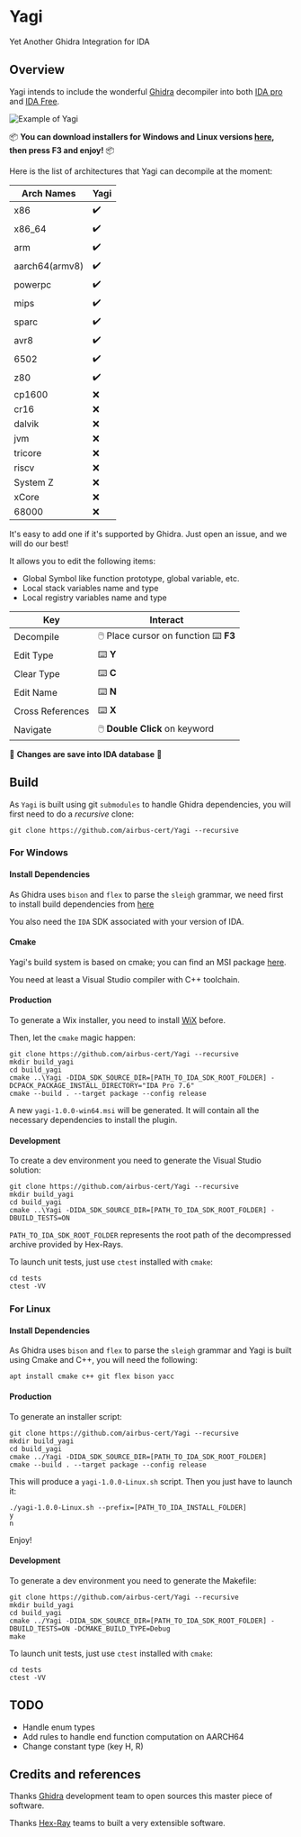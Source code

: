 # Yagi

Yet Another Ghidra Integration for IDA

## Overview

Yagi intends to include the wonderful [Ghidra](https://github.com/NationalSecurityAgency/ghidra) decompiler into both [IDA pro](https://hex-rays.com/ida-pro/) and [IDA Free](https://hex-rays.com/ida-free/).

![Example of Yagi](.img/yagi.gif)

:package: **You can download installers for Windows and Linux versions [here](https://github.com/airbus-cert/Yagi/releases), then press F3 and enjoy!** :package:

Here is the list of architectures that Yagi can decompile at the moment:

|Arch Names|Yagi|
|----------|-----------|
|x86|✔️|
|x86_64|✔️|
|arm|✔️|
|aarch64(armv8)|✔️|
|powerpc|✔️|
|mips|✔️|
|sparc|✔️|
|avr8|✔️|
|6502|✔️|
|z80|✔️|
|cp1600|❌|
|cr16|❌|
|dalvik|❌|
|jvm|❌|
|tricore|❌|
|riscv|❌|
|System Z|❌|
|xCore|❌|
|68000|❌|

It's easy to add one if it's supported by Ghidra. Just open an issue, and we will do our best!

It allows you to edit the following items:
* Global Symbol like function prototype, global variable, etc.
* Local stack variables name and type
* Local registry variables name and type

|Key|Interact|
|----------|-----------|
|Decompile| :computer_mouse: Place cursor on function :keyboard: **F3** |
|Edit Type| :keyboard: **Y** |
|Clear Type| :keyboard: **C** |
|Edit Name| :keyboard: **N** |
|Cross References| :keyboard: **X** |
|Navigate| :computer_mouse: **Double Click** on keyword |

:floppy_disk: **Changes are save into IDA database** :floppy_disk:

## Build

As `Yagi` is built using git `submodules` to handle Ghidra dependencies, you will first need to do a *recursive* clone:

```
git clone https://github.com/airbus-cert/Yagi --recursive
```

### For Windows

#### Install Dependencies

As Ghidra uses `bison` and `flex` to parse  the `sleigh` grammar, we need first to install build dependencies from [here](https://github.com/lexxmark/winflexbison/releases/)

You also need the `IDA` SDK associated with your version of IDA.

#### Cmake

Yagi's build system is based on cmake; you can find an MSI package [here](https://github.com/Kitware/CMake/releases/).

You need at least a Visual Studio compiler with C++ toolchain.

#### Production

To generate a Wix installer, you need to install [WiX](https://github.com/wixtoolset/wix3/releases) before.

Then, let the `cmake` magic happen:

```
git clone https://github.com/airbus-cert/Yagi --recursive
mkdir build_yagi
cd build_yagi
cmake ..\Yagi -DIDA_SDK_SOURCE_DIR=[PATH_TO_IDA_SDK_ROOT_FOLDER] -DCPACK_PACKAGE_INSTALL_DIRECTORY="IDA Pro 7.6"
cmake --build . --target package --config release
```

A new `yagi-1.0.0-win64.msi` will be generated. It will contain all the necessary dependencies to install the plugin.

#### Development

To create a dev environment you need to generate the Visual Studio solution:

```
git clone https://github.com/airbus-cert/Yagi --recursive
mkdir build_yagi
cd build_yagi
cmake ..\Yagi -DIDA_SDK_SOURCE_DIR=[PATH_TO_IDA_SDK_ROOT_FOLDER] -DBUILD_TESTS=ON
```

`PATH_TO_IDA_SDK_ROOT_FOLDER` represents the root path of the decompressed archive provided by Hex-Rays.

To launch unit tests, just use `ctest` installed with `cmake`:

```
cd tests
ctest -VV
```

### For Linux

#### Install Dependencies

As Ghidra uses `bison` and `flex` to parse  the `sleigh` grammar and Yagi is built using Cmake and C++, you will need the following:

```
apt install cmake c++ git flex bison yacc
```

#### Production

To generate an installer script:

```
git clone https://github.com/airbus-cert/Yagi --recursive
mkdir build_yagi
cd build_yagi
cmake ../Yagi -DIDA_SDK_SOURCE_DIR=[PATH_TO_IDA_SDK_ROOT_FOLDER]
cmake --build . --target package --config release
```

This will produce a `yagi-1.0.0-Linux.sh` script. Then you just have to launch it:

```
./yagi-1.0.0-Linux.sh --prefix=[PATH_TO_IDA_INSTALL_FOLDER]
y
n
```

Enjoy!

#### Development

To generate a dev environment you need to generate the Makefile:

```
git clone https://github.com/airbus-cert/Yagi --recursive
mkdir build_yagi
cd build_yagi
cmake ../Yagi -DIDA_SDK_SOURCE_DIR=[PATH_TO_IDA_SDK_ROOT_FOLDER] -DBUILD_TESTS=ON -DCMAKE_BUILD_TYPE=Debug
make
```

To launch unit tests, just use `ctest` installed with `cmake`:

```
cd tests
ctest -VV
```

## TODO

* Handle enum types
* Add rules to handle end function computation on AARCH64
* Change constant type (key H, R)

## Credits and references

Thanks [Ghidra](https://ghidra-sre.org/) development team to open sources this master piece of software.

Thanks [Hex-Ray](https://hex-rays.com/) teams to built a very extensible software.
